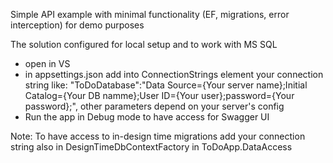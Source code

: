 Simple API example with minimal functionality (EF, migrations, error interception) for demo purposes

The solution configured for local setup and to work with MS SQL

- open in VS
- in appsettings.json add into ConnectionStrings element your connection string like: "ToDoDatabase":"Data Source={Your server name};Initial Catalog={Your DB namme};User ID={Your user};password={Your password};", 
	other parameters depend on your server's config
- Run the app in Debug mode to have access for Swagger UI

Note: 
To have access to in-design time migrations add your connection string also in DesignTimeDbContextFactory	in ToDoApp.DataAccess 
